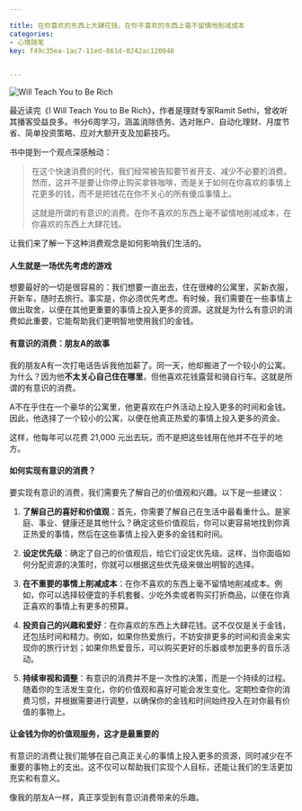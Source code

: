 ```yaml
---

title: 在你喜欢的东西上大肆花钱，在你不喜欢的东西上毫不留情地削减成本
categories:
- 心情随笔
key: f49c35ea-1ac7-11ed-861d-0242ac120046


---
```


![Will Teach You to Be Rich](https://images.animesdata.com/news/2023/07/01/51yRZmErU0L._SY346_.jpg)

最近读完《I Will Teach You to Be Rich》，作者是理财专家Ramit Sethi，曾收听其播客受益良多。书分6周学习，涵盖消除债务、选对账户、自动化理财、月度节省、简单投资策略、应对大额开支及加薪技巧。

书中提到一个观点深感触动：

> 在这个快速消费的时代，我们经常被告知要节省开支、减少不必要的消费。然而，这并不是要让你停止购买拿铁咖啡，而是关于如何在你喜欢的事情上花更多的钱，而不是把钱花在你不关心的所有傻瓜事情上。
> 
> 这就是所谓的有意识的消费。在你不喜欢的东西上毫不留情地削减成本，在你喜欢的东西上大肆花钱。

让我们来了解一下这种消费观念是如何影响我们生活的。

#### 人生就是一场优先考虑的游戏

想要最好的一切是很容易的：我们想要一直出去，住在很棒的公寓里，买新衣服，开新车，随时去旅行。事实是，你必须优先考虑。有时候，我们需要在一些事情上做出取舍，以便在其他更重要的事情上投入更多的资源。这就是为什么有意识的消费如此重要，它能帮助我们更明智地使用我们的金钱。

#### 有意识的消费：朋友A的故事

我的朋友A有一次打电话告诉我他加薪了。同一天，他却搬进了一个较小的公寓。为什么？因为他**不太关心自己住在哪里**，但他喜欢花钱露营和骑自行车。这就是所谓的有意识的消费。

A不在乎住在一个豪华的公寓里，他更喜欢在户外活动上投入更多的时间和金钱。因此，他选择了一个较小的公寓，以便在他真正热爱的事情上投入更多的资金。

这样，他每年可以花费 21,000 元出去玩，而不是把这些钱用在他并不在乎的地方。

#### 如何实现有意识的消费？

要实现有意识的消费，我们需要先了解自己的价值观和兴趣。以下是一些建议：

1. **了解自己的喜好和价值观**：首先，你需要了解自己在生活中最看重什么。是家庭、事业、健康还是其他什么？确定这些价值观后，你可以更容易地找到你真正热爱的事情，然后在这些事情上投入更多的金钱和时间。

2. **设定优先级**：确定了自己的价值观后，给它们设定优先级。这样，当你面临如何分配资源的决策时，你就可以根据这些优先级来做出明智的选择。

3. **在不重要的事情上削减成本**：在你不喜欢的东西上毫不留情地削减成本。例如，你可以选择较便宜的手机套餐、少吃外卖或者购买打折商品，以便在你真正喜欢的事情上有更多的预算。

4. **投资自己的兴趣和爱好**：在你喜欢的东西上大肆花钱。这不仅仅是关于金钱，还包括时间和精力。例如，如果你热爱旅行，不妨安排更多的时间和资金来实现你的旅行计划；如果你热爱音乐，可以购买更好的乐器或参加更多的音乐活动。

5. **持续审视和调整**：有意识的消费并不是一次性的决策，而是一个持续的过程。随着你的生活发生变化，你的价值观和喜好可能会发生变化。定期检查你的消费习惯，并根据需要进行调整，以确保你的金钱和时间始终投入在对你最有价值的事物上。

#### 让金钱为你的价值观服务，这才是最重要的

有意识的消费让我们能够在自己真正关心的事情上投入更多的资源，同时减少在不重要的事物上的支出。这不仅可以帮助我们实现个人目标，还能让我们的生活更加充实和有意义。

像我的朋友A一样，真正享受到有意识消费带来的乐趣。